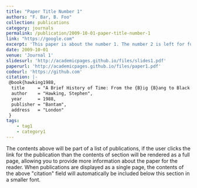 ```yaml
---
title: "Paper Title Number 1"
authors: "F. Bar, B. Foo"
collection: publications
category: journals
permalink: /publication/2009-10-01-paper-title-number-1
link: "https://google.com"
excerpt: 'This paper is about the number 1. The number 2 is left for future work.'
date: 2009-10-01
venue: 'Journal 1'
slidesurl: 'http://academicpages.github.io/files/slides1.pdf'
paperurl: 'http://academicpages.github.io/files/paper1.pdf'
codeurl: 'https://github.com'
citation: |-
 @book{hawking1988,
  title     = "A Brief History of Time: From the {B}ig {B}ang to Black Holes",
  author    = "Hawking, Stephen",
  year      = 1988,
  publisher = "Bantam",
  address   = "London"
 }
tags:
    - tag1
    - category1
---
```


The contents above will be part of a list of publications, if the user clicks the link for the publication than the contents of section will be rendered as a full page, allowing you to provide more information about the paper for the reader. When publications are displayed as a single page, the contents of the above "citation" field will automatically be included below this section in a smaller font.